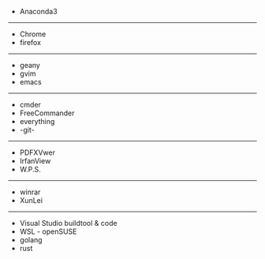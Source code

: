 - Anaconda3
---
- Chrome
- firefox
---
- geany
- gvim
- emacs
---
- cmder
- FreeCommander
- everything
- -git-
---
- PDFXVwer
- IrfanView
- W.P.S.
---
- winrar
- XunLei
---
- Visual Studio buildtool & code
- WSL - openSUSE
- golang
- rust
